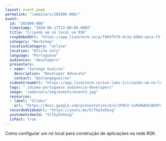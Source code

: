 ```yaml
---
layout: event_page
permalink: "/webinars/202006-006/"
event:
  id: "202006-006"
  timestamp: "2020-06-17T22:00:00.000Z"
  title: "Criando um nó local na RSK"
  rsvpEmbedUrl: "https://app.livestorm.co/p/f869f5f9-4c3a-498d-aeca-f3fecd0099ff/form"
  category: "Workshop"
  locationCategory: "online"
  location: "Online only"
  language: "Portuguese"
  audiences: "developers"
  presenters:
  - name: "Solange Gueiros"
    description: "Developer Advocate"
    contact: "@solangegueiros"
  videoStreamUrl: "https://app.livestorm.co/iov-labs-1/criando-um-no-local-na-rsk"
  tags: " idioma-portuguese audiencia-developers"
  image: "/webinars/img/events/event3.jpg"
  resources:
  - label: "Slides"
    url: "https://docs.google.com/presentation/d/e/2PACX-1vRoMwDdcBU4YujKCotpkkskYO6UlXlQhh_pEl2NwLePUvDrId6hMxoHzTHBXBLNHIFiMBXx1IYgPIgw/pub?start=true&loop=false&delayms=5000"
  recordedVideoUrl: "https://youtu.be/SlfGy5o5esg"
  youtubeVideoId: "SlfGy5o5esg"
  isPast: true
---
```



Como configurar um nó local para construção de aplicações na rede RSK.

